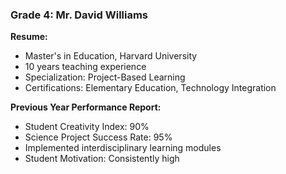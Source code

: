 ### Grade 4: Mr. David Williams
**Resume:**
- Master's in Education, Harvard University
- 10 years teaching experience
- Specialization: Project-Based Learning
- Certifications: Elementary Education, Technology Integration

**Previous Year Performance Report:**
- Student Creativity Index: 90%
- Science Project Success Rate: 95%
- Implemented interdisciplinary learning modules
- Student Motivation: Consistently high

